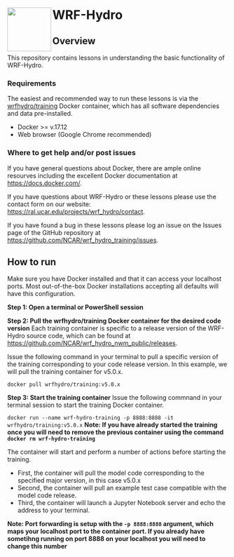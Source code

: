 #  WRF-Hydro <img src=".github/images/wrf_hydro_symbol_logo_2017_09.png" width=100 align="left" />

## Overview
This repository contains lessons in understanding the basic functionality of WRF-Hydro.

### Requirements
The easiest and recommended way to run these lessons is via the [wrfhydro/training](https://hub.docker.com/r/wrfhydro/training/) Docker container, which has all software dependencies and data pre-installed.

* Docker >= v.17.12
* Web browser (Google Chrome recommended)

### Where to get help and/or post issues
If you have general questions about Docker, there are ample online resourves including the excellent Docker documentation at https://docs.docker.com/.

If you have questions about WRF-Hydro or these lessons please use the contact form on our website: https://ral.ucar.edu/projects/wrf_hydro/contact. 

If you have found a bug in these lessons please log an issue on the Issues page of the GitHub repository at https://github.com/NCAR/wrf_hydro_training/issues.


## How to run
Make sure you have Docker installed and that it can access your localhost ports. Most out-of-the-box Docker installations accepting all defaults will have this configuration.

**Step 1: Open a terminal or PowerShell session**

**Step 2: Pull the wrfhydro/training Docker container for the desired code version**
Each training container is specific to a release version of the WRF-Hydro source code, which can be found at https://github.com/NCAR/wrf_hydro_nwm_public/releases.

Issue the following command in your terminal to pull a specific version of the training corresponding to your code release version. In this example, we will pull the training container for v5.0.x.

`docker pull wrfhydro/training:v5.0.x`

**Step 3: Start the training container**
Issue the following commnand in your terminal session to start the training Docker container.

`docker run --name wrf-hydro-training -p 8888:8888 -it wrfhydro/training:v5.0.x`
**Note: If you have already started the training once you will need to remove the previous container using the command
`docker rm wrf-hydro-training`**

The container will start and perform a number of actions before starting the training. 

* First, the container will pull the model code corresponding to the specified major version, in
this case v5.0.x
* Second, the container will pull an example test case compatible with the model code release.
* Third, the container will launch a Jupyter Notebook server and echo the address to your terminal.

**Note: Port forwarding is setup with the `-p 8888:8888` argument, which maps your localhost port to the container port. If you already have sometihng running on port 8888 on your localhost you will need to change this number**
